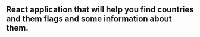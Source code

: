 ## React application that will help you find countries and them flags and some information about them.
